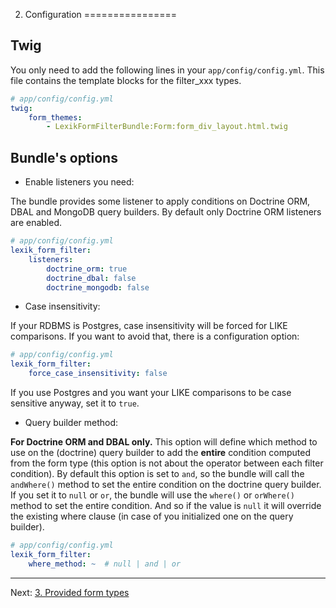 
2. Configuration
================

Twig
----

You only need to add the following lines in your `app/config/config.yml`. This file contains the template blocks for the filter_xxx types.

```yaml
# app/config/config.yml
twig:
    form_themes:
        - LexikFormFilterBundle:Form:form_div_layout.html.twig
```

Bundle's options
----------------

* Enable listeners you need:

The bundle provides some listener to apply conditions on Doctrine ORM, DBAL and MongoDB query builders.
By default only Doctrine ORM listeners are enabled.

```yaml
# app/config/config.yml
lexik_form_filter:
    listeners:
        doctrine_orm: true
        doctrine_dbal: false
        doctrine_mongodb: false
```

* Case insensitivity:

If your RDBMS is Postgres, case insensitivity will be forced for LIKE comparisons.
If you want to avoid that, there is a configuration option:

```yaml
# app/config/config.yml
lexik_form_filter:
    force_case_insensitivity: false
```

If you use Postgres and you want your LIKE comparisons to be case sensitive
anyway, set it to `true`.

* Query builder method:

**For Doctrine ORM and DBAL only.**
This option will define which method to use on the (doctrine) query builder to add the **entire** condition computed from the form type (this option is not about the operator between each filter condition).
By default this option is set to `and`, so the bundle will call the `andWhere()` method to set the entire condition on the doctrine query builder.
If you set it to `null` or `or`, the bundle will use the `where()` or `orWhere()` method to set the entire condition.
And so if the value is `null` it will override the existing where clause (in case of you initialized one on the query builder).

```yaml
# app/config/config.yml
lexik_form_filter:
    where_method: ~  # null | and | or
```

***

Next: [3. Provided form types](provided-types.md)
